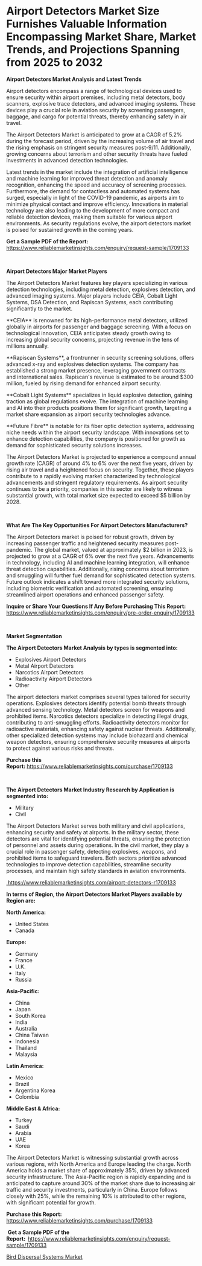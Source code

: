 <p><h1>Airport Detectors Market Size Furnishes Valuable Information Encompassing Market Share, Market Trends, and Projections Spanning from 2025 to 2032</h1></p><p><strong>Airport Detectors Market Analysis and Latest Trends</strong></p>
<p><p>Airport detectors encompass a range of technological devices used to ensure security within airport premises, including metal detectors, body scanners, explosive trace detectors, and advanced imaging systems. These devices play a crucial role in aviation security by screening passengers, baggage, and cargo for potential threats, thereby enhancing safety in air travel. </p><p>The Airport Detectors Market is anticipated to grow at a CAGR of 5.2% during the forecast period, driven by the increasing volume of air travel and the rising emphasis on stringent security measures post-9/11. Additionally, growing concerns about terrorism and other security threats have fueled investments in advanced detection technologies. </p><p>Latest trends in the market include the integration of artificial intelligence and machine learning for improved threat detection and anomaly recognition, enhancing the speed and accuracy of screening processes. Furthermore, the demand for contactless and automated systems has surged, especially in light of the COVID-19 pandemic, as airports aim to minimize physical contact and improve efficiency. Innovations in material technology are also leading to the development of more compact and reliable detection devices, making them suitable for various airport environments. As security regulations evolve, the airport detectors market is poised for sustained growth in the coming years.</p></p>
<p><strong>Get a Sample PDF of the Report:&nbsp;</strong> <a href="https://www.reliablemarketinsights.com/enquiry/request-sample/1709133?utm_campaign=2004&utm_medium=2&utm_source=Github&utm_content=ia&utm_term=18022025&utm_id=airport-detectors">https://www.reliablemarketinsights.com/enquiry/request-sample/1709133</a></p>
<p>&nbsp;</p>
<p><strong>Airport Detectors Major Market Players</strong></p>
<p><p>The Airport Detectors Market features key players specializing in various detection technologies, including metal detection, explosives detection, and advanced imaging systems. Major players include CEIA, Cobalt Light Systems, DSA Detection, and Rapiscan Systems, each contributing significantly to the market.</p><p>**CEIA** is renowned for its high-performance metal detectors, utilized globally in airports for passenger and baggage screening. With a focus on technological innovation, CEIA anticipates steady growth owing to increasing global security concerns, projecting revenue in the tens of millions annually.</p><p>**Rapiscan Systems**, a frontrunner in security screening solutions, offers advanced x-ray and explosives detection systems. The company has established a strong market presence, leveraging government contracts and international sales. Rapiscan's revenue is estimated to be around $300 million, fueled by rising demand for enhanced airport security.</p><p>**Cobalt Light Systems** specializes in liquid explosive detection, gaining traction as global regulations evolve. The integration of machine learning and AI into their products positions them for significant growth, targeting a market share expansion as airport security technologies advance.</p><p>**Future Fibre** is notable for its fiber optic detection systems, addressing niche needs within the airport security landscape. With innovations set to enhance detection capabilities, the company is positioned for growth as demand for sophisticated security solutions increases.</p><p>The Airport Detectors Market is projected to experience a compound annual growth rate (CAGR) of around 4% to 6% over the next five years, driven by rising air travel and a heightened focus on security. Together, these players contribute to a rapidly evolving market characterized by technological advancements and stringent regulatory requirements. As airport security continues to be a priority, companies in this sector are likely to witness substantial growth, with total market size expected to exceed $5 billion by 2028.</p></p>
<p>&nbsp;</p>
<p><strong>What Are The Key Opportunities For Airport Detectors Manufacturers?</strong></p>
<p><p>The Airport Detectors market is poised for robust growth, driven by increasing passenger traffic and heightened security measures post-pandemic. The global market, valued at approximately $2 billion in 2023, is projected to grow at a CAGR of 6% over the next five years. Advancements in technology, including AI and machine learning integration, will enhance threat detection capabilities. Additionally, rising concerns about terrorism and smuggling will further fuel demand for sophisticated detection systems. Future outlook indicates a shift toward more integrated security solutions, including biometric verification and automated screening, ensuring streamlined airport operations and enhanced passenger safety.</p></p>
<p><strong>Inquire or Share Your Questions If Any Before Purchasing This Report:</strong> <a href="https://www.reliablemarketinsights.com/enquiry/pre-order-enquiry/1709133?utm_campaign=2004&utm_medium=2&utm_source=Github&utm_content=ia&utm_term=18022025&utm_id=airport-detectors">https://www.reliablemarketinsights.com/enquiry/pre-order-enquiry/1709133</a></p>
<p>&nbsp;</p>
<p><strong>Market Segmentation</strong></p>
<p><strong>The Airport Detectors Market Analysis by types is segmented into:</strong></p>
<p><ul><li>Explosives Airport Detectors</li><li>Metal Airport Detectors</li><li>Narcotics Airport Detectors</li><li>Radioactivity Airport Detectors</li><li>Other</li></ul></p>
<p><p>The airport detectors market comprises several types tailored for security operations. Explosives detectors identify potential bomb threats through advanced sensing technology. Metal detectors screen for weapons and prohibited items. Narcotics detectors specialize in detecting illegal drugs, contributing to anti-smuggling efforts. Radioactivity detectors monitor for radioactive materials, enhancing safety against nuclear threats. Additionally, other specialized detection systems may include biohazard and chemical weapon detectors, ensuring comprehensive security measures at airports to protect against various risks and threats.</p></p>
<p><strong>Purchase this Report:&nbsp;</strong><a href="https://www.reliablemarketinsights.com/purchase/1709133?utm_campaign=2004&utm_medium=2&utm_source=Github&utm_content=ia&utm_term=18022025&utm_id=airport-detectors">https://www.reliablemarketinsights.com/purchase/1709133</a></p>
<p>&nbsp;</p>
<p><strong>The Airport Detectors Market Industry Research by Application is segmented into:</strong></p>
<p><ul><li>Military</li><li>Civil</li></ul></p>
<p><p>The Airport Detectors Market serves both military and civil applications, enhancing security and safety at airports. In the military sector, these detectors are vital for identifying potential threats, ensuring the protection of personnel and assets during operations. In the civil market, they play a crucial role in passenger safety, detecting explosives, weapons, and prohibited items to safeguard travelers. Both sectors prioritize advanced technologies to improve detection capabilities, streamline security processes, and maintain high safety standards in aviation environments.</p></p>
<p><a href="https://www.reliablemarketinsights.com/airport-detectors-r1709133?utm_campaign=2004&utm_medium=2&utm_source=Github&utm_content=ia&utm_term=18022025&utm_id=airport-detectors">&nbsp;https://www.reliablemarketinsights.com/airport-detectors-r1709133</a></p>
<p><strong>In terms of Region, the Airport Detectors Market Players available by Region are:</strong></p>
<p>
    <p> <strong> North America: </strong>
        <ul>
            <li>United States</li>
            <li>Canada</li>
        </ul>
        </p> 
    <p> <strong> Europe: </strong>
        <ul>
            <li>Germany</li>
            <li>France</li>
            <li>U.K.</li>
            <li>Italy</li>
            <li>Russia</li>
        </ul>
        </p> 
    <p> <strong> Asia-Pacific: </strong>
        <ul>
            <li>China</li>
            <li>Japan</li>
            <li>South Korea</li>
            <li>India</li>
            <li>Australia</li>
            <li>China Taiwan</li>
            <li>Indonesia</li>
            <li>Thailand</li>
            <li>Malaysia</li>
        </ul>
        </p> 
    <p> <strong> Latin America: </strong>
        <ul>
            <li>Mexico</li>
            <li>Brazil</li>
            <li>Argentina Korea</li>
            <li>Colombia</li>
        </ul>
        </p> 
    <p> <strong> Middle East & Africa: </strong>
        <ul>
            <li>Turkey</li>
            <li>Saudi</li>
            <li>Arabia</li>
            <li>UAE</li>
            <li>Korea</li>
        </ul>
    </p>
    </p>
<p><p>The Airport Detectors Market is witnessing substantial growth across various regions, with North America and Europe leading the charge. North America holds a market share of approximately 35%, driven by advanced security infrastructure. The Asia-Pacific region is rapidly expanding and is anticipated to capture around 30% of the market share due to increasing air traffic and security investments, particularly in China. Europe follows closely with 25%, while the remaining 10% is attributed to other regions, with significant potential for growth.</p></p>
<p><strong>Purchase this Report: </strong><a href="https://www.reliablemarketinsights.com/purchase/1709133?utm_campaign=2004&utm_medium=2&utm_source=Github&utm_content=ia&utm_term=18022025&utm_id=airport-detectors">https://www.reliablemarketinsights.com/purchase/1709133</a></p>
<p>&nbsp;<strong>Get a Sample PDF of the Report:&nbsp;&nbsp;</strong><a href="https://www.reliablemarketinsights.com/enquiry/request-sample/1709133?utm_campaign=2004&utm_medium=2&utm_source=Github&utm_content=ia&utm_term=18022025&utm_id=airport-detectors">https://www.reliablemarketinsights.com/enquiry/request-sample/1709133</a></p>
<p><strong></strong></p>
<p><p><a href="https://github.com/NarcisoFerry/Market-Research-Report-List-1/blob/main/bird-dispersal-systems-market.md?utm_campaign=2004&utm_medium=2&utm_source=Github&utm_content=ia&utm_term=18022025&utm_id=airport-detectors">Bird Dispersal Systems Market</a></p></p>